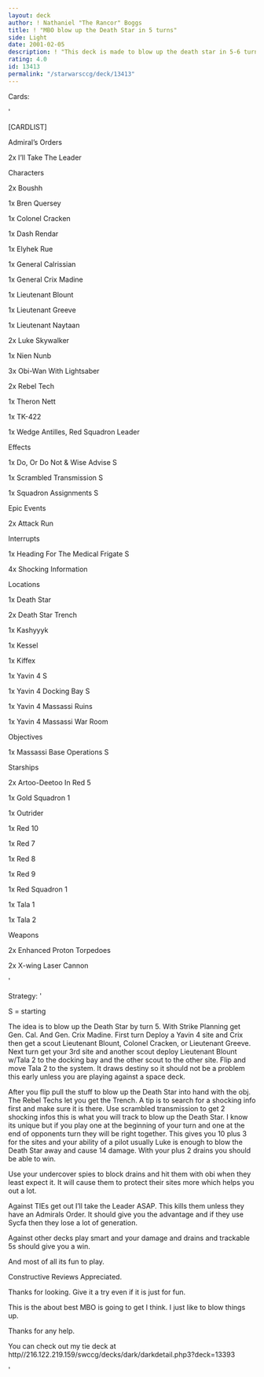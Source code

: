 ```yaml
---
layout: deck
author: ! Nathaniel "The Rancor" Boggs
title: ! "MBO blow up the Death Star in 5 turns"
side: Light
date: 2001-02-05
description: ! "This deck is made to blow up the death star in 5-6 turns causing 14 force loss.It is a fun deck to play and it can win if you know how."
rating: 4.0
id: 13413
permalink: "/starwarsccg/deck/13413"
---
```

Cards: 

' 

[CARDLIST]

Admiral’s Orders

   2x I’ll Take The Leader


Characters

   2x Boushh

   1x Bren Quersey

   1x Colonel Cracken

   1x Dash Rendar

   1x Elyhek Rue

   1x General Calrissian

   1x General Crix Madine

   1x Lieutenant Blount

   1x Lieutenant Greeve

   1x Lieutenant Naytaan

   2x Luke Skywalker

   1x Nien Nunb

   3x Obi-Wan With Lightsaber

   2x Rebel Tech

   1x Theron Nett

   1x TK-422

   1x Wedge Antilles, Red Squadron Leader


Effects

   1x Do, Or Do Not & Wise Advise S

   1x Scrambled Transmission S

   1x Squadron Assignments S


Epic Events

   2x Attack Run


Interrupts

   1x Heading For The Medical Frigate S

   4x Shocking Information


Locations

   1x Death Star

   2x Death Star Trench

   1x Kashyyyk

   1x Kessel

   1x Kiffex

   1x Yavin 4 S

   1x Yavin 4 Docking Bay S

   1x Yavin 4 Massassi Ruins

   1x Yavin 4 Massassi War Room


Objectives

   1x Massassi Base Operations S


Starships

   2x Artoo-Deetoo In Red 5

   1x Gold Squadron 1

   1x Outrider

   1x Red 10

   1x Red 7

   1x Red 8

   1x Red 9

   1x Red Squadron 1

   1x Tala 1

   1x Tala 2


Weapons

   2x Enhanced Proton Torpedoes

   2x X-wing Laser Cannon



'

Strategy: '

S = starting



   The idea is to blow up the Death Star by turn 5.  With Strike Planning get Gen. Cal. And Gen. Crix Madine.  First turn Deploy a Yavin 4 site and Crix then get a scout Lieutenant Blount, Colonel Cracken, or Lieutenant Greeve. Next turn get your 3rd site and another scout deploy Lieutenant Blount w/Tala 2 to the docking bay and the other scout to the other site. Flip and move Tala 2 to the system.  It draws destiny so it should not be a problem this early unless you are playing against a space deck.  



   After you flip pull the stuff to blow up the Death Star into hand with the obj.  The Rebel Techs let you get the Trench. A tip is to search for a shocking info first and make sure it is there.  Use scrambled transmission to get 2 shocking infos this is what you will track to blow up the Death Star.  I know its unique but if you play one at the beginning of your turn and one at the end of opponents turn they will be right together.  This gives you 10 plus 3 for the sites and your ability of a pilot usually Luke is enough to blow the Death Star away and cause 14 damage.  With your plus 2 drains you should be able to win.


   Use your undercover spies to block drains and hit them with obi when they least expect it.  It will cause them to protect their sites more which helps you out a lot.



Against TIEs get out I’ll take the Leader ASAP.  This kills them unless they have an Admirals Order.  It should give you the advantage and if they use Sycfa then they lose a lot of generation.


Against other decks play smart and your damage and drains and trackable 5s should give you a win.


And most of all its fun to play.


Constructive Reviews Appreciated.


Thanks for looking.  Give it a try even if it is just for fun.


This is the about best MBO is going to get I think.  I just like to blow things up.  

Thanks for any help.


You can check out my tie deck at http//216.122.219.159/swccg/decks/dark/darkdetail.php3?deck=13393




'
